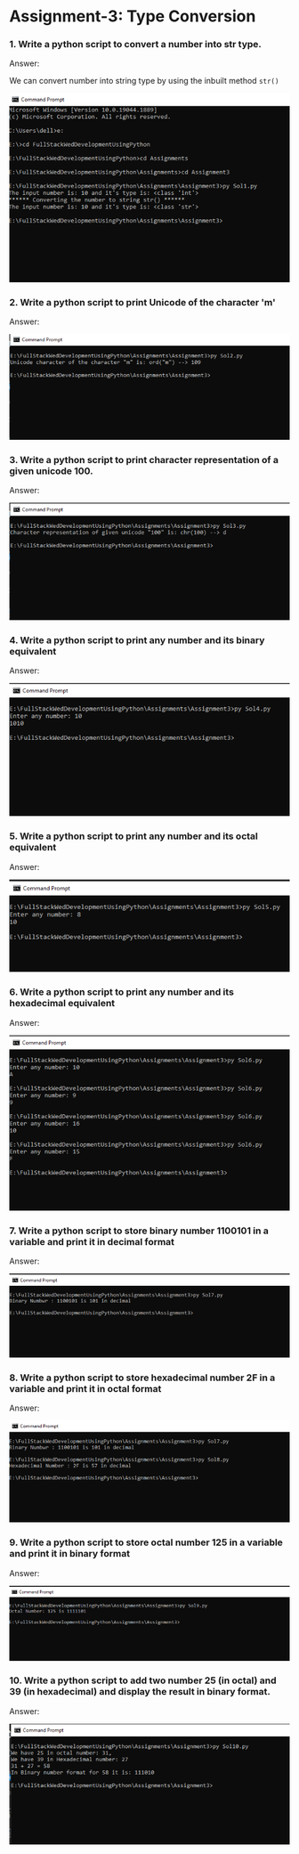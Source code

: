 # Assignment-3: Type Conversion

### 1. Write a python script to convert a number into str type.

Answer:

We can convert number into string type by using the inbuilt method ```str()```

![](./images/img1.PNG)


### 2. Write a python script to print Unicode of the character 'm'

Answer:

![](./images/img2.PNG)

### 3. Write a python script to print character representation of a given unicode 100.

Answer:

![](./images/img3.PNG)

### 4. Write a python script to print any number and its binary equivalent

Answer:

![](./images/img4.PNG)

### 5. Write a python script to print any number and its octal equivalent

Answer:

![](./images/img5.PNG)


### 6. Write a python script to print any number and its hexadecimal equivalent

Answer:

![](./images/img6.PNG)


### 7. Write a python script to store binary number 1100101 in a variable and print it in decimal format

Answer:

![](./images/img7.PNG)


### 8. Write a python script to store hexadecimal number 2F in a variable and print it in octal format

Answer:

![](./images/img8.PNG)

### 9. Write a python script to store octal number 125 in a variable and print it in binary format

Answer:

![](./images/img9.PNG)



### 10. Write a python script to add two number 25 (in octal) and 39 (in hexadecimal) and display the result in binary format.

Answer:

![](./images/img10.PNG)

